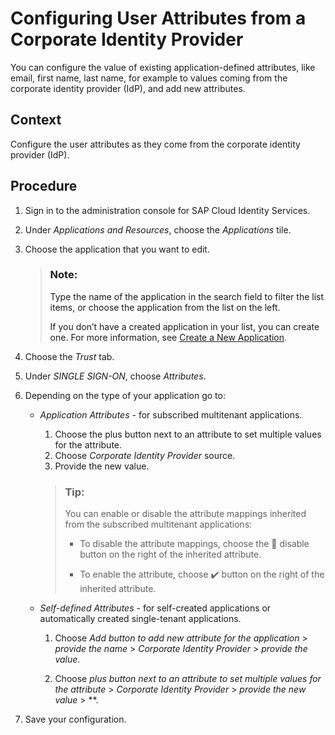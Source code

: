 <!-- loio621017f2623c4ac59923e4ef531304d2 -->

<link rel="stylesheet" type="text/css" href="../css/sap-icons.css"/>

# Configuring User Attributes from a Corporate Identity Provider

You can configure the value of existing application-defined attributes, like email, first name, last name, for example to values coming from the corporate identity provider \(IdP\), and add new attributes.



<a name="loio621017f2623c4ac59923e4ef531304d2__context_fq2_hyk_sxb"/>

## Context

Configure the user attributes as they come from the corporate identity provider \(IdP\).



<a name="loio621017f2623c4ac59923e4ef531304d2__steps_dtr_4xc_fzb"/>

## Procedure

1.  Sign in to the administration console for SAP Cloud Identity Services.

2.  Under *Applications and Resources*, choose the *Applications* tile.

3.  Choose the application that you want to edit.

    > ### Note:  
    > Type the name of the application in the search field to filter the list items, or choose the application from the list on the left.
    > 
    > If you don’t have a created application in your list, you can create one. For more information, see [Create a New Application](create-a-new-application-0d4b255.md).

4.  Choose the *Trust* tab.

5.  Under *SINGLE SIGN-ON*, choose *Attributes*.

6.  Depending on the type of your application go to:

    -   *Application Attributes* - for subscribed multitenant applications.

        1.  Choose the plus button next to an attribute to set multiple values for the attribute.
        2.  Choose *Corporate Identity Provider* source.
        3.  Provide the new value.

        > ### Tip:  
        > You can enable or disable the attribute mappings inherited from the subscribed multitenant applications:
        > 
        > -   To disable the attribute mappings, choose the <span class="SAP-icons-V5"></span> disable button on the right of the inherited attribute.
        > 
        > -   To enable the attribute, choose :heavy_check_mark: button on the right of the inherited attribute.

    -   *Self-defined Attributes* - for self-created applications or automatically created single-tenant applications.
        1.  Choose *Add button to add new attribute for the application* \> *provide the name* \> *Corporate Identity Provider* \> *provide the value*.

        2.  Choose *plus button next to an attribute to set multiple values for the attribute* \> *Corporate Identity Provider* \> *provide the new value* \> **.


7.  Save your configuration.


